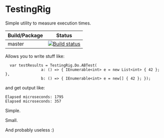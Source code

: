 # TestingRig
Simple utility to measure execution times.

|Build/Package|Status|
|------|-------------|
|master|[![Build status](https://ci.appveyor.com/api/projects/status/qr5oqxela97idix7?svg=true)](https://ci.appveyor.com/project/smurariu2/testingrig)|

Allows you to write stuff like:
```
  var testResults = TestingRig.Do.ABTest(
                a: () => { IEnumerable<int> e = new List<int> { 42 }; },
                b: () => { IEnumerable<int> e = new[] { 42 }; });
```

and get output like:
```
Elapsed microseconds: 1795
Elapsed microseconds: 357
```

Simple.

Small.

And probably useless :)
